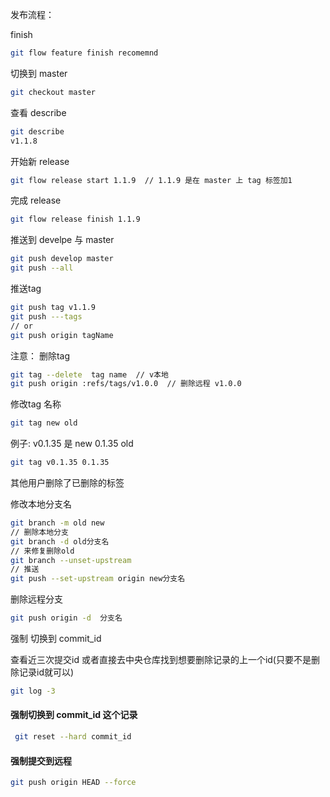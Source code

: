 发布流程：

finish

````bash
git flow feature finish recomemnd 
````

切换到 master

```sh
git checkout master
```

查看 describe

```sh
git describe      
v1.1.8
```


开始新 release

```sh
git flow release start 1.1.9  // 1.1.9 是在 master 上 tag 标签加1
```

完成 release

```sh
git flow release finish 1.1.9
```



推送到 develpe 与 master

```sh
git push develop master
git push --all
```

推送tag

```sh
git push tag v1.1.9
git push ---tags
// or
git push origin tagName
```



注意： 删除tag

````sh
git tag --delete  tag name  // v本地
git push origin :refs/tags/v1.0.0  // 删除远程 v1.0.0
````



修改tag 名称

```sh
git tag new old
```

例子:  v0.1.35 是 new   0.1.35 old

```sh
git tag v0.1.35 0.1.35
```

其他用户删除了已删除的标签


修改本地分支名
```sh
git branch -m old new
// 删除本地分支
git branch -d old分支名
// 来修复删除old
git branch --unset-upstream 
// 推送
git push --set-upstream origin new分支名

```

删除远程分支
```sh
git push origin -d  分支名
```

强制 切换到 commit_id

查看近三次提交id 或者直接去中央仓库找到想要删除记录的上一个id(只要不是删除记录id就可以)

````sh
git log -3
````

#### 强制切换到 commit_id 这个记录

```sh
 git reset --hard commit_id
```

#### 强制提交到远程

````sh
git push origin HEAD --force
````

